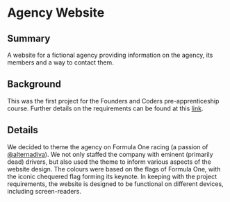 # Agency Website

## Summary

A website for a fictional agency providing information on the agency, its members and a way to contact them.

## Background

This was the first project for the Founders and Coders pre-apprenticeship course. Further details on the requirements can be found at this [link](https://learn.foundersandcoders.com/course/syllabus/pre-apprenticeship/markup/project/).  

## Details 

We decided to theme the agency on Formula One racing (a passion of [@alternadiva](https://github.com/alternadiva)). We not only staffed the company with eminent (primarily dead) drivers, but also used the theme to inform various aspects of the website design. The colours were based on the flags of Formula One, with the iconic chequered flag forming its keynote. In keeping with the project requirements, the website is designed to be functional on different devices, including screen-readers. 

